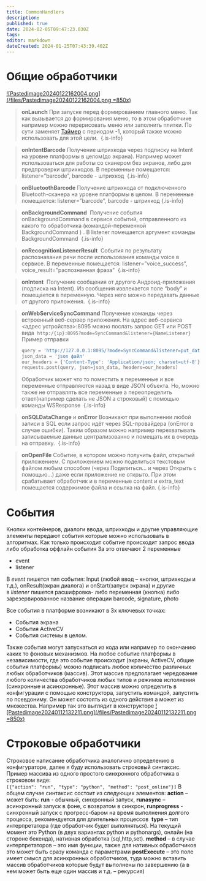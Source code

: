 ```yaml
---
title: CommonHandlers
description: 
published: true
date: 2024-02-05T09:47:23.030Z
tags: 
editor: markdown
dateCreated: 2024-01-25T07:43:39.402Z
---
```


# Общие обработчики
[![Pastedimage20240122162004.png](/files/Pastedimage20240122162004.png =850x)](/files/Pastedimage20240122162004.png)
> **onLaunch** 
> При запуске перед формированием главного меню. Так как вызывается до формирования меню, то в этом обработчике например можно перерисовать меню или заполнить плитки. По сути заменяет [Таймер](../Screens/Screens) с периодом -1, который также можно использовать для этой цели. 
{.is-info}

> **onIntentBarcode**
> Получение штрихкода через подписку на Intent на уровне платформы в целом(до экрана). Например может использоваться для работы со сканером без экранов, либо для предпроверки штрихкодов. В переменные помещается: listener=”barcode”, barcode - штрихкод 
{.is-info}


>**onBluetoothBarcode**
>Получение штрихкода от подключенного Bluetooth-сканера на уровне платформы в целом. В переменные помещается: listener=”barcode”, barcode - штрихкод {.is-info}
 
> **onBackgroundCommand** 
> Получение события onBackgroundCommand в сервисе событий, отправленного из какого то обработчика (командой-переменной BackgroundCommand ) . В listener помещается аргумент команды BackgroundCommand 
{.is-info}

> **onRecognitionListenerResult** 
> События по результату распознавания речи после использования команды voice в сервисе. В переменные помещается: listener=”voice_success”, voice_result="распознанная фраза" 
{.is-info}

> **onIntent** 
> Получение сообщения от другого Андроид-приложения (подписка на Intent). Из сообщения извлекается поле “body” и помещается в переменную. Через него можно передавать данные от другого приложения. 
{.is-info}

> **onWebServiceSyncCommand**
> Получение команды через встроенный веб-сервер приложения. На адрес веб-сервиса <адрес устройства>:8095 можно послать запрос GET или POST вида 
> `http:/{ip}:8095?mode=SyncCommand&listener={NameListener}`
> Пример отправки
>```python
>query = 'http://127.0.0.1:8095/?mode=SyncCommand&listener=put_data' 
>json_data = 'json файл' 
>our_headers = {'Content-Type': 'Application/json; charset=utf-8'} 
>requests.post(query, json=json_data, headers=our_headers)
>```
> Обработчик может что то поместить в переменные и все переменные отправляются назад в виде JSON объекта. Но, можно также не отправлять все переменные а переопределить ответ(например сделать не JSON а строковый) с помощью команды WSResponse 
{.is-info}


> **onSQLDataChange** и **onError**
> Возникают при выполнении любой записи в SQL если запрос идёт через SQL-провайдера (onError в случае ошибки). Таким образом можно например перехватывать записываемые данные централизованно и помещать их в очередь на отправку. 
{.is-info}


> **onOpenFile**
> Событие, в котором можно получить файл, открытый приложением. С приложением можно поделиться текстовым файлом любым способом (через Поделиться… и через Открыть с помощью…) даже если приложение не открыто. При этом срабатывает обработчик и в переменные content и extra_text помещается содержимое файла и ссылка на файл.
{.is-info}

# События
Кнопки контейнеров, диалоги ввода, штрихкоды и другие управляющие элементы передают события которые можно использовать в алгоритмах. Как только происходит событие происходит запрос ввода либо обработка оффлайн события
За это отвечают 2 переменные
- event 
- listener

 В _event_ пишется тип события: Input (любой ввод – кнопки, штрихкоды и т.д.), onResult(экран диалога) и onStart(запуск экрана) и другие в _listener_ пишется расшифровка- либо переменная (кнопка) либо зарезервированное название операции barcode, signature, photo

 Все события в платформе возникают в 3х ключевых точках:
- События экрана
- События ActiveCV
- События системы в целом.

 Также события могут запускаться из кода или например по окончанию каких то фоновых механизмов. На любое событие платформы в независимости, где это событие происходит (экраны, ActiveCV, общие события платформы) можно подписать любое количество различных любых обработчиков (массив). Этот массив предполагает чередование любого количества обработчиков любых типов и режимов исполнения (синхронные и асинхронные). Этот массив можно определить в конфигурации с помощью конструктора, запустить командой, запустить по псевдониму. Он может состоять из одного действия а может из множества. Например так это выглядит в конструкторе
[![Pastedimage20240112132211.png](/files/Pastedimage20240112132211.png =850x)](/files/Pastedimage20240112132211.png)

# Строковые обработчики
Строковое написание обработчика аналогично определению в конфигураторе, далее я буду использовать строковый синтаксис. Пример массива из одного простого синхронного обработчика в строковом виде:
`[{"action": "run", "type": "python", "method": "post_online"}]`
В общем случае синтаксис состоит из следующих элементов:
**action** – может быть: **run** - обычный, синхронный запуск, **runasync** – асинхронный запуск в фоне, с возвратом в синхрон, **runprogress** - синхронный запуск с прогресс-баром на время выполнения долгого процесса, рекомендуется для длительных процессов 
**type** – тип интерпретатора (где обработчик будет выполняться). На текущий момент это Python (в двух вариантах python и pythonargs), онлайн (на стороне бекенда), нативная обработка (sql,http,set).
**method** – в случае интерпретаторов – это имя функции, также для нативных обработчиков это может быть сразу команда с параметрами **postExecute** – это поле имеет смысл для асинхронных обработчиков, туда можно вставить массив обработчиков которые будут выполнены по завершению (а в нем может быть еще один массив и т.д. – рекурсия)
